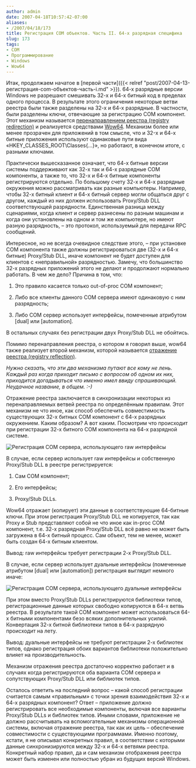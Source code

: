```yaml
---
author: admin
date: 2007-04-18T10:57:42-07:00
aliases:
- /2007/04/18/173
title: Регистрация COM объектов. Часть II. 64-х разрядная специфика
slug: 173
tags:
- COM
- Программирование
- Windows
- Wow64
---
```


Итак, продолжаем начатое в [первой части]({{< relref "post/2007-04-13-регистрация-com-объектов-часть-i.md" >}}). 64-х разрядные версии Windows не разрешают смешивать 32-х и 64-х битный код в пределах одного процесса. В результате этого ограничения некоторые ветви реестра были также разделены на 32-х и 64-х разрядные. В частности, были разделены ключи, отвечающие за регистрацию COM компонент. Этот механизм называется [перенаправлением реестра (registry redirection)](http://msdn2.microsoft.com/en-us/library/aa384232.aspx) и реализуется средствами [Wow64](http://en.wikipedia.org/wiki/WOW64). Механизм более или менее прозрачен для приложений в том смысле, что и 32-x и 64-х битные приложения используют одинаковые пути вида «HKEY_CLASSES_ROOT\Classes\{…}», но работают, в конечном итоге, с разными ключами.

<!--more-->Практически вышесказанное означает, что 64-х битные версии системы поддерживают как 32-х так и 64-х разрядные COM компоненты, а также то, что 32-х и 64-х битные компоненты регистрируются отдельно. По большому счету 32-х и 64-х разрядные окружения можно рассматривать как разные компьютеры. Например, чтобы 32-х битный клиент и 64-х битный сервер могли общаться друг с другом, каждый из них должен использовать Proxy/Stub DLL соответствующей разрядности. Единственная разница между сценариями, когда клиент и сервер разнесены по разным машинам и когда они установлены на одном и том же компьютере, но имеют разную разрядность, – это протокол, используемый для передачи RPC сообщений.

Интересное, но не всегда очевидное следствие этого, – при установке COM компонента также должны регистрироваться две (32-х и 64-х битные) Proxy/Stub DLL, иначе компонент не будет доступен для клиентов с «неправильной» разрядностью. Замечу, что большинство 32-х разрядных приложений этого не делают и продолжают нормально работать. В чем же дело? Причина в том, что:

  1. Это правило касается только out-of-proc COM компонент;

  2. Либо все клиенты данного COM сервера имеют одинаковую с ним разрядность;

  3. Либо COM сервер использует интерфейсы, помеченные атрибутом [dual] или [automation].

В остальных случаях без регистрации двух Proxy/Stub DLL не обойтись. 

Помимо перенаправления реестра, о котором я говорил выше, wow64 также реализует второй механизм, которой называется [отражение реестра (registry reflection)](http://msdn2.microsoft.com/en-us/library/aa384235.aspx). 

_Нужно сказать, что эти два механизма путают все кому не лень. Каждый раз когда приходит письмо с вопросом об одном их них, приходится догадываться что именно имел ввиду спрашивающий. Неудачное название, в общем. :-)_

Отражение реестра заключается в синхронизации некоторых из перенаправляемых ветвей реестра по определённым правилам. Этот механизм не что иное, как способ обеспечить совместимость существующих 32-х битных COM компонент с 64-х разрядных окружением. Каким образом? А вот каким. Посмотрим что происходит при регистрации 32-х битного COM компонента на 64-х разрядной системе.

![Регистрация COM сервера, использующего raw интерфейсы](/2007/04/com_registration_raw.png)

В случае, если сервер использует raw интерфейсы и собственную Proxy/Stub DLL в реестре регистрируется: 

  1. Сам COM компонент;

  2. Его интерфейсы;

  3. Proxy/Stub DLLs.

Wow64 отражает (копирует) эти данные в соответствующие 64-битные ключи. При этом регистрация Proxy/Stub DLL не копируется, так как Proxy и Stub представляют собой не что иное как in-proc COM компонент, т.е. 32-х разрядная Proxy/Stub DLL всё равно не может быть загружена в 64-х битный процесс. Сам объект, тем не менее, может быть создан 64-х битным клиентом. 

Вывод: raw интерфейсы требует регистрации 2-х Proxy/Stub DLL.

В случае, если сервер использует дуальные интерфейсы (помеченные атрибутом [dual] или [automation]) регистрация выглядит немного иначе:

![Регистрация COM сервера, использующего дуальные интерфейсы](/2007/04/com_registration_dual.png)

При этом вместо Proxy/Stub DLLs регистрируются библиотеки типов, регистрационные данные которых свободно копируются в 64-х ветвь реестра. В результате такой COM компонент может использоваться 64-х битными компонентами безо всяких дополнительных усилий. Конвертация 32-х битной библиотеки типов в 64-х разрядную происходит на лету.

Вывод: дуальные интерфейсы не требуют регистрации 2-х библиотек типов, однако регистрация обоих вариантов библиотеки положительно влияет на производительность.

Механизм отражения реестра достаточно корректно работает и в случаях когда регистрируются оба варианта COM сервера и сопутствующих Proxy/Stub DLL или библиотек типов.

Осталось ответить на последний вопрос – какой способ регистрации считается самым «правильным» с точки зрения взаимодействия 32-х и 64-х разрядных компонент? Ответ – приложение должно регистрировать все необходимые компоненты, включая все варианты Proxy/Stub DLLs и библиотек типов. Иными словами, приложение не должно рассчитывать на вспомогательные механизмы операционной системы, включая отражение реестра, так как их цель – обеспечение совместимости с существующими программами. Именно поэтому, кстати, я не описывал конкретных правил, в соответствии с которыми данные синхронизируются между 32-х и 64-х ветвями реестра. Конкретный набор правил, да и сам механизм отображения реестра может быть изменен или полностью убран из будущих версий Windows.
